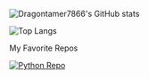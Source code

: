 ![Dragontamer7866's GitHub stats](https://github-readme-stats.vercel.app/api?username=dragontamer7866&show_icons=true&theme=ambient_gradient)

![Top Langs](https://github-readme-stats.vercel.app/api/top-langs/?username=dragontamer7866&size_weight=0.5&count_weight=0.5&theme=ambient_gradient)

My Favorite Repos

[![Python Repo](https://github-readme-stats.vercel.app/api/pin/?username=dragontamer7866&repo=ZMS-Cyberpatriot-templates&theme=ambient_gradient)](https://github.com/dragontamer7866/python)
